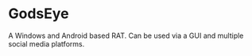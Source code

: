 # GodsEye
A Windows and Android based RAT. Can be used via a GUI and multiple social media platforms.
